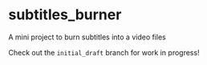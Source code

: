 # subtitles_burner
A mini project to burn subtitles into a video files

Check out the `initial_draft` branch for work in progress! 